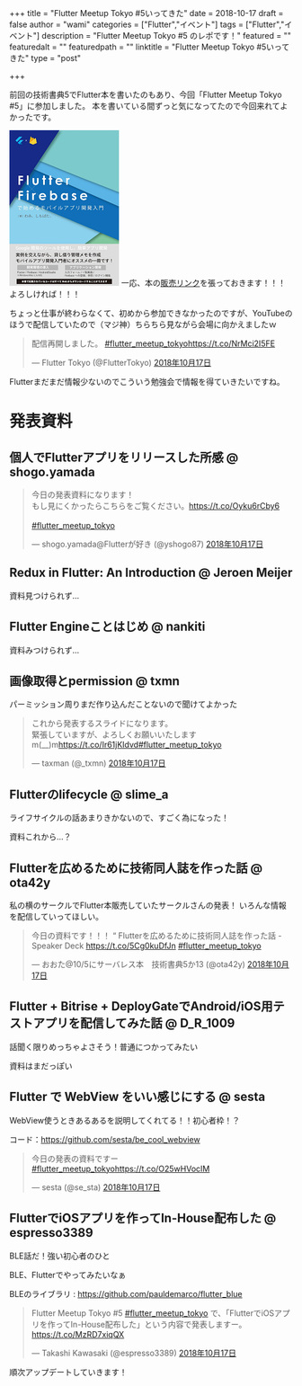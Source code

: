 +++
title = "Flutter Meetup Tokyo #5いってきた"
date = 2018-10-17
draft = false
author = "wami"
categories = ["Flutter","イベント"]
tags = ["Flutter","イベント"]
description = "Flutter Meetup Tokyo #5 のレポです！"
featured = ""
featuredalt = ""
featuredpath = ""
linktitle = "Flutter Meetup Tokyo #5いってきた"
type = "post"

+++

前回の技術書典5でFlutter本を書いたのもあり、今回「Flutter Meetup Tokyo #5」に参加しました。
本を書いている間ずっと気になってたので今回来れてよかったです。

[![販売リンク](../../img/2018/flutter_meetup_tokyo_5/book.png)](https://booth.pm/ja/items/1040806)
一応、本の[販売リンク](https://booth.pm/ja/items/1040806)を張っておきます！！！よろしければ！！！

ちょっと仕事が終わらなくて、初めから参加できなかったのですが、YouTubeのほうで配信していたので（マジ神）ちらちら見ながら会場に向かえましたｗ

<blockquote class="twitter-tweet" data-lang="ja"><p lang="ja" dir="ltr">配信再開しました。 <a href="https://twitter.com/hashtag/flutter_meetup_tokyo?src=hash&amp;ref_src=twsrc%5Etfw">#flutter_meetup_tokyo</a><a href="https://t.co/NrMci2I5FE">https://t.co/NrMci2I5FE</a></p>&mdash; Flutter Tokyo (@FlutterTokyo) <a href="https://twitter.com/FlutterTokyo/status/1052519082543570945?ref_src=twsrc%5Etfw">2018年10月17日</a></blockquote>
<script async src="https://platform.twitter.com/widgets.js" charset="utf-8"></script>

Flutterまだまだ情報少ないのでこういう勉強会で情報を得ていきたいですね。

# 発表資料

## 個人でFlutterアプリをリリースした所感 @ shogo.yamada

<blockquote class="twitter-tweet" data-lang="ja"><p lang="ja" dir="ltr">今日の発表資料になります！<br>もし見にくかったらこちらをご覧ください。<a href="https://t.co/Oyku6rCby6">https://t.co/Oyku6rCby6</a><br><br> <a href="https://twitter.com/hashtag/flutter_meetup_tokyo?src=hash&amp;ref_src=twsrc%5Etfw">#flutter_meetup_tokyo</a></p>&mdash; shogo.yamada@Flutterが好き (@yshogo87) <a href="https://twitter.com/yshogo87/status/1052505913414713344?ref_src=twsrc%5Etfw">2018年10月17日</a></blockquote>
<script async src="https://platform.twitter.com/widgets.js" charset="utf-8"></script>

## Redux in Flutter: An Introduction @ Jeroen Meijer

資料見つけられず…


## Flutter Engineことはじめ @ nankiti

資料みつけられず…

## 画像取得とpermission @ txmn

パーミッション周りまだ作り込んだことないので聞けてよかった

<blockquote class="twitter-tweet" data-lang="ja"><p lang="ja" dir="ltr">これから発表するスライドになります。<br>緊張していますが、よろしくお願いいたしますm(__)m<a href="https://t.co/Ir61jKIdvd">https://t.co/Ir61jKIdvd</a><a href="https://twitter.com/hashtag/flutter_meetup_tokyo?src=hash&amp;ref_src=twsrc%5Etfw">#flutter_meetup_tokyo</a></p>&mdash; taxman (@_txmn) <a href="https://twitter.com/_txmn/status/1052519437654360064?ref_src=twsrc%5Etfw">2018年10月17日</a></blockquote>
<script async src="https://platform.twitter.com/widgets.js" charset="utf-8"></script>

## Flutterのlifecycle @ slime_a

ライフサイクルの話あまりきかないので、すごく為になった！

資料これから…？

## Flutterを広めるために技術同人誌を作った話 @ ota42y

私の横のサークルでFlutter本販売していたサークルさんの発表！
いろんな情報を配信していってほしい。

<blockquote class="twitter-tweet" data-lang="ja"><p lang="ja" dir="ltr">今日の資料です！！！ “ Flutterを広めるために技術同人誌を作った話 - Speaker Deck <a href="https://t.co/5Cg0kuDfJn">https://t.co/5Cg0kuDfJn</a> <a href="https://twitter.com/hashtag/flutter_meetup_tokyo?src=hash&amp;ref_src=twsrc%5Etfw">#flutter_meetup_tokyo</a></p>&mdash; おおた@10/5にサーバレス本　技術書典5か13 (@ota42y) <a href="https://twitter.com/ota42y/status/1052526995622391808?ref_src=twsrc%5Etfw">2018年10月17日</a></blockquote>
<script async src="https://platform.twitter.com/widgets.js" charset="utf-8"></script>

## Flutter + Bitrise + DeployGateでAndroid/iOS用テストアプリを配信してみた話 @ D_R_1009

話聞く限りめっちゃよさそう！普通につかってみたい

資料はまだっぽい

## Flutter で WebView をいい感じにする @ sesta

WebView使うときあるあるを説明してくれてる！！初心者枠！？

コード：https://github.com/sesta/be_cool_webview

<blockquote class="twitter-tweet" data-lang="ja"><p lang="ja" dir="ltr">今日の発表の資料ですー <a href="https://twitter.com/hashtag/flutter_meetup_tokyo?src=hash&amp;ref_src=twsrc%5Etfw">#flutter_meetup_tokyo</a><a href="https://t.co/O25wHVocIM">https://t.co/O25wHVocIM</a></p>&mdash; sesta (@se_sta) <a href="https://twitter.com/se_sta/status/1052529809807433734?ref_src=twsrc%5Etfw">2018年10月17日</a></blockquote>
<script async src="https://platform.twitter.com/widgets.js" charset="utf-8"></script>


## FlutterでiOSアプリを作ってIn-House配布した @ espresso3389

BLE話だ！強い初心者のひと

BLE、Flutterでやってみたいなぁ

BLEのライブラリ : https://github.com/pauldemarco/flutter_blue

<blockquote class="twitter-tweet" data-lang="ja"><p lang="ja" dir="ltr">Flutter Meetup Tokyo #5 <a href="https://twitter.com/hashtag/flutter_meetup_tokyo?src=hash&amp;ref_src=twsrc%5Etfw">#flutter_meetup_tokyo</a> で、「FlutterでiOSアプリを作ってIn-House配布した」という内容で発表しますー。<a href="https://t.co/MzRD7xiqQX">https://t.co/MzRD7xiqQX</a></p>&mdash; Takashi Kawasaki (@espresso3389) <a href="https://twitter.com/espresso3389/status/1052530849667678210?ref_src=twsrc%5Etfw">2018年10月17日</a></blockquote>
<script async src="https://platform.twitter.com/widgets.js" charset="utf-8"></script>


順次アップデートしていきます！
